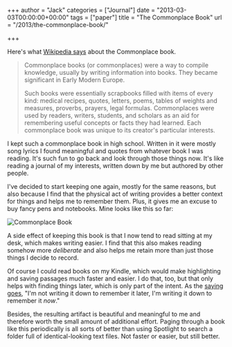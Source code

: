 +++
author = "Jack"
categories = ["Journal"]
date = "2013-03-03T00:00:00+00:00"
tags = ["paper"]
title = "The Commonplace Book"
url = "/2013/the-commonplace-book/"

+++

Here's what [Wikipedia says][1] about the Commonplace book.

> Commonplace books (or commonplaces) were a way to compile knowledge, usually by writing information into books. They became significant in Early Modern Europe.
> 
> Such books were essentially scrapbooks filled with items of every kind: medical recipes, quotes, letters, poems, tables of weights and measures, proverbs, prayers, legal formulas. Commonplaces were used by readers, writers, students, and scholars as an aid for remembering useful concepts or facts they had learned. Each commonplace book was unique to its creator's particular interests.

I kept such a commonplace book in high school. Written in it were mostly song lyrics I found meaningful and quotes from whatever book I was reading. It's such fun to go back and look through those things now. It's like reading a journal of my interests, written down by me but authored by other people. 

I've decided to start keeping one again, mostly for the same reasons, but also because I find that the physical act of writing provides a better context for things and helps me to remember them. Plus, it gives me an excuse to buy fancy pens and notebooks. Mine looks like this so far:

![Commonplace Book][2]

A side effect of keeping this book is that I now tend to read sitting at my desk, which makes writing easier. I find that this also makes reading somehow more _deliberate_ and also helps me retain more than just those things I decide to record.

Of course I could read books on my Kindle, which would make highlighting and saving passages much faster and easier. I do that, too, but that only helps with finding things later, which is only part of the intent. As the [saying goes][3], "I'm not writing it down to remember it later, I'm writing it down to remember it _now_."

Besides, the resulting artifact is beautiful and meaningful to me and therefore worth the small amount of additional effort. Paging through a book like this periodically is all sorts of better than using Spotlight to search a folder full of identical-looking text files. Not faster or easier, but still better.

 [1]: http://en.wikipedia.org/wiki/Commonplace_book
 [2]: /img/2013/commonplace-book.jpg
 [3]: http://fieldnotesbrand.com